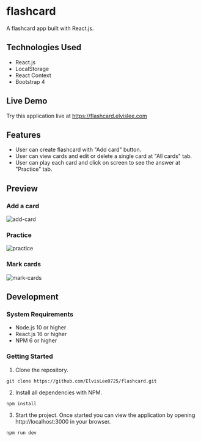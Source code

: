 # flashcard

A flashcard app built with React.js. <br />

## Technologies Used

- React.js
- LocalStorage
- React Context
- Bootstrap 4

## Live Demo

Try this application live at https://flashcard.elvislee.com

## Features

- User can create flashcard with "Add card" button.
- User can view cards and edit or delete a single card at "All cards" tab.
- User can play each card and click on screen to see the answer at "Practice" tab.

## Preview

### Add a card

![add-card](preview/flashcard_add_card.gif?raw=true)

### Practice

![practice](preview/flashcard_practice.gif?raw=true)

### Mark cards

![mark-cards](preview/flashcard_marked.gif?raw=true)

## Development

### System Requirements

- Node.js 10 or higher
- React.js 16 or higher
- NPM 6 or higher

### Getting Started

1. Clone the repository.

```
git clone https://github.com/ElvisLee0725/flashcard.git
```

2. Install all dependencies with NPM.

```
npm install
```

3. Start the project. Once started you can view the application by opening http://localhost:3000 in your browser.

```
npm run dev
```

